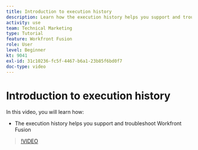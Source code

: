 ```yaml
---
title: Introduction to execution history
description: Learn how the execution history helps you support and troubleshoot in [!DNL Adobe Workfront Fusion].
activity: use
team: Technical Marketing
type: Tutorial
feature: Workfront Fusion
role: User
level: Beginner
kt: 9041
exl-id: 31c10236-fc5f-4467-b6a1-23b85f6bd0f7
doc-type: video
---
```

# Introduction to execution history

In this video, you will learn how:

* The execution history helps you support and troubleshoot Workfront Fusion

>[!VIDEO](https://video.tv.adobe.com/v/335282/?quality=12)
